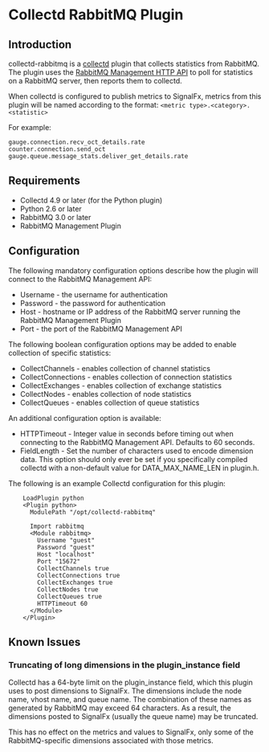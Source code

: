 # Collectd RabbitMQ Plugin

## Introduction

collectd-rabbitmq is a [collectd](http://www.collectd.org/) plugin that
collects statistics from RabbitMQ. The plugin uses the [RabbitMQ Management HTTP API](http://hg.rabbitmq.com/rabbitmq-management/raw-file/rabbitmq_v3_3_4/priv/www/api/index.html)
to poll for statistics on a RabbitMQ server, then reports them to collectd.

When collectd is configured to publish metrics to SignalFx, metrics from this
plugin will be named according to the format:
`<metric type>.<category>.<statistic>`

For example:

```
gauge.connection.recv_oct_details.rate
counter.connection.send_oct
gauge.queue.message_stats.deliver_get_details.rate
```

## Requirements

* Collectd 4.9 or later (for the Python plugin)
* Python 2.6 or later
* RabbitMQ 3.0 or later
* RabbitMQ Management Plugin

## Configuration

The following mandatory configuration options describe how the plugin will
connect to the RabbitMQ Management API:

* Username - the username for authentication
* Password - the password for authentication
* Host - hostname or IP address of the RabbitMQ server running the RabbitMQ
         Management Plugin
* Port - the port of the RabbitMQ Management API

The following boolean configuration options may be added to enable collection
of specific statistics:

* CollectChannels - enables collection of channel statistics
* CollectConnections - enables collection of connection statistics
* CollectExchanges - enables collection of exchange statistics
* CollectNodes - enables collection of node statistics
* CollectQueues - enables collection of queue statistics

An additional configuration option is available:

* HTTPTimeout - Integer value in seconds before timing out when connecting
                to the RabbitMQ Management API. Defaults to 60 seconds.
* FieldLength - Set the number of characters used to encode dimension data.
                This option should only ever be set if you specifically
                compiled collectd with a non-default value for
                DATA_MAX_NAME_LEN in plugin.h.

The following is an example Collectd configuration for this plugin:

```
    LoadPlugin python
    <Plugin python>
      ModulePath "/opt/collectd-rabbitmq"

      Import rabbitmq
      <Module rabbitmq>
        Username "guest"
        Password "guest"
        Host "localhost"
        Port "15672"
        CollectChannels true
        CollectConnections true
        CollectExchanges true
        CollectNodes true
        CollectQueues true
        HTTPTimeout 60
      </Module>
    </Plugin>
```

## Known Issues

### Truncating of long dimensions in the plugin_instance field

Collectd has a 64-byte limit on the plugin_instance field, which this plugin
uses to post dimensions to SignalFx. The dimensions include the node name,
vhost name, and queue name.
The combination of these names as generated by RabbitMQ may exceed 64
characters. As a result, the dimensions posted to SignalFx (usually the
queue name) may be truncated.

This has no effect on the metrics and values to SignalFx, only some of the
RabbitMQ-specific dimensions associated with those metrics.

